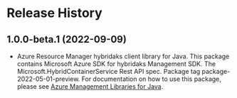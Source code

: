 # Release History

## 1.0.0-beta.1 (2022-09-09)

- Azure Resource Manager hybridaks client library for Java. This package contains Microsoft Azure SDK for hybridaks Management SDK. The Microsoft.HybridContainerService Rest API spec. Package tag package-2022-05-01-preview. For documentation on how to use this package, please see [Azure Management Libraries for Java](https://aka.ms/azsdk/java/mgmt).
